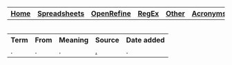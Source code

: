 <table style="width:100%">
  <tr>
    <th><a href="home.md">Home</a></th>
    <th><a href="Spreadsheet.md">Spreadsheets</a></th>
    <th><a href="OpenRefine.md">OpenRefine</a></th>
    <th><a href="RegEx.md">RegEx</a></th>
	<th><a href="Other.md">Other</a></th>
	<th><a href="Acronyms.md">Acronyms</a></th>
	<th>Glossery</th>
  </tr>
<table>
<table>
	<tr>
		<th>Term</th>
		<th>From</th>
		<th>Meaning</th>
		<th>Source</th>
		<th>Date added</th>
	</tr>
	<tr>
		<td>.</td>
		<td>.</td>
		<td>.</td>
		<td><a href=".">.</a></td>
		<td>.</td>
	</tr>
</table>
